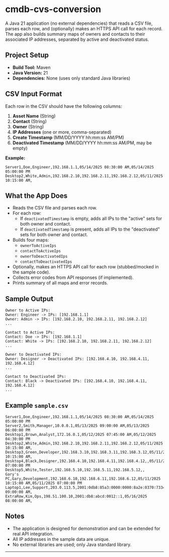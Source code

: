 # cmdb-cvs-conversion

A Java 21 application (no external dependencies) that reads a CSV file, parses each row, and (optionally) makes an HTTPS API call for each record. The app also builds summary maps of owners and contacts to their associated IP addresses, separated by active and deactivated status.

## Project Setup

- **Build Tool:** Maven
- **Java Version:** 21
- **Dependencies:** None (uses only standard Java libraries)

## CSV Input Format

Each row in the CSV should have the following columns:

1. **Asset Name** (String)
2. **Contact** (String)
3. **Owner** (String)
4. **IP Addresses** (one or more, comma-separated)
5. **Create Timestamp** (MM/DD/YYYY hh:mm:ss AM/PM)
6. **Deactivated Timestamp** (MM/DD/YYYY hh:mm:ss AM/PM, may be empty)

**Example:**
```
Server1,Doe,Engineer,192.168.1.1,05/14/2025 08:30:00 AM,05/14/2025 05:00:00 PM
Desktop2,White,Admin,192.168.2.10,192.168.2.11,192.168.2.12,05/11/2025 10:15:00 AM,
```

## What the App Does

- Reads the CSV file and parses each row.
- For each row:
  - If `deactivatedTimestamp` is empty, adds all IPs to the "active" sets for both owner and contact.
  - If `deactivatedTimestamp` is present, adds all IPs to the "deactivated" sets for both owner and contact.
- Builds four maps:
  - `ownerToActiveIps`
  - `contactToActiveIps`
  - `ownerToDeactivatedIps`
  - `contactToDeactivatedIps`
- Optionally, makes an HTTPS API call for each row (stubbed/mocked in the sample code).
- Collects error codes from API responses (if implemented).
- Prints summary of all maps and error records.

## Sample Output

```
Owner to Active IPs:
Owner: Engineer -> IPs: [192.168.1.1]
Owner: Admin -> IPs: [192.168.2.10, 192.168.2.11, 192.168.2.12]
...

Contact to Active IPs:
Contact: Doe -> IPs: [192.168.1.1]
Contact: White -> IPs: [192.168.2.10, 192.168.2.11, 192.168.2.12]
...

Owner to Deactivated IPs:
Owner: Designer -> Deactivated IPs: [192.168.4.10, 192.168.4.11, 192.168.4.12]
...

Contact to Deactivated IPs:
Contact: Black -> Deactivated IPs: [192.168.4.10, 192.168.4.11, 192.168.4.12]
...
```

## Example `sample.csv`

```
Server1,Doe,Engineer,192.168.1.1,05/14/2025 08:30:00 AM,05/14/2025 05:00:00 PM
Server2,Smith,Manager,10.0.0.1,05/13/2025 09:00:00 AM,05/13/2025 06:00:00 PM
Desktop1,Brown,Analyst,172.16.0.1,05/12/2025 07:45:00 AM,05/12/2025 04:30:00 PM
Desktop2,White,Admin,192.168.2.10,192.168.2.11,192.168.2.12,05/11/2025 10:15:00 AM,
Desktop3,Green,Developer,192.168.3.10,192.168.3.11,192.168.3.12,05/11/2025 10:15:00 AM,
Desktop4,Black,Designer,192.168.4.10,192.168.4.11,192.168.4.12,,05/11/2025 07:00:00 PM
Desktop5,White,Tester,192.168.5.10,192.168.5.11,192.168.5.12,,
Gary's PC,Gary,Development,192.168.6.10,192.168.6.11,192.168.6.12,05/11/2025 10:15:00 AM,05/11/2025 07:00:00 PM
Laptop1,Lee,Support,203.0.113.5,2001:0db8:85a3:0000:0000:8a2e:0370:7334,05/15/2025 09:00:00 AM,
ExtraRow,Kim,Ops,198.51.100.10,2001:db8:abcd:0012::1,05/16/2025 08:00:00 AM,
```

## Notes

- The application is designed for demonstration and can be extended for real API integration.
- All IP addresses in the sample data are unique.
- No external libraries are used; only Java standard library.

---